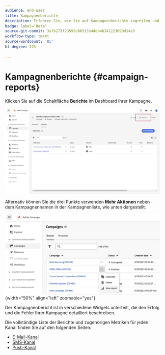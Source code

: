 ```yaml
---
audience: end-user
title: Kampagnenberichte
description: Erfahren Sie, wie Sie auf Kampagnenberichte zugreifen und diese verwenden können
badge: label="Beta"
source-git-commit: 3a7b273f23590c60313b4deb4b141223699d14e3
workflow-type: tm+mt
source-wordcount: '85'
ht-degree: 22%

---
```


# Kampagnenberichte {#campaign-reports}

<!-- CAN BE REMOVED___
>[!CONTEXTUALHELP]
>id="acw_campaign_reporting_sending"
>title="Reporting Sending"
>abstract="The Sending tab within your report provides in-depth insights into your visitors' interactions with your deliveries and any potential errors they may have encountered."

>[!CONTEXTUALHELP]
>id="acw_campaign_reporting_tracking"
>title="Reporting tracking"
>abstract="The Tracking tab within your report offers valuable data, including recipient behavior per link, breakdown of opens and clicks, as well as detailed information about the most frequently clicked URLs during a delivery."
-->

Klicken Sie auf die Schaltfläche **Berichte** im Dashboard Ihrer Kampagne.

![](assets/campaign_report_email_13.png)

Alternativ können Sie die drei Punkte verwenden **Mehr Aktionen** neben dem Kampagnennamen in der Kampagnenliste, wie unten dargestellt:

![](assets/campaign-reports-view.png){width="50%" align="left" zoomable="yes"}

Der Kampagnenbericht ist in verschiedene Widgets unterteilt, die den Erfolg und die Fehler Ihrer Kampagne detailliert beschreiben.

Die vollständige Liste der Berichte und zugehörigen Metriken für jeden Kanal finden Sie auf den folgenden Seiten:

* [E-Mail-Kanal](campaign-reports-email.md)
* [SMS-Kanal](campaign-reports-sms.md)
* [Push-Kanal](campaign-reports-push.md)

